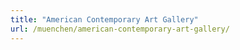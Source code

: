 ```yaml
---
title: "American Contemporary Art Gallery"
url: /muenchen/american-contemporary-art-gallery/
---
```


